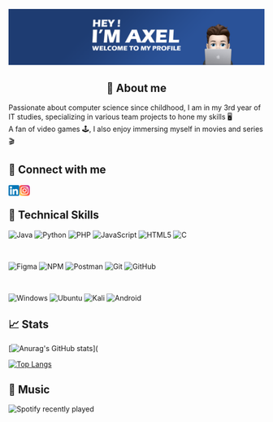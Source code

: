 <p align="center">
  <a href="images/banner.png" target="_blank" rel="noreferrer"><img src="images/banner.png" alt="my banner"></a>
</p>

<h2 align="center">
👤 About me
</h2>

Passionate about computer science since childhood, I am in my 3rd year of IT studies, specializing in various team projects to hone my skills 🖥️
<br>
A fan of video games 🕹️, I also enjoy immersing myself in movies and series 🎬

## 🤝 Connect with me

<a href="https://www.linkedin.com/in/axel-frache"><img align="left" src="images/linkedin.png" alt="Yu Shi | LinkedIn" width="21px"/></a>
<a href="https://instagram.com/axelfrch"><img align="left" src="images/instagram.png" alt="Yu Shi | Instagram" width="21px"/></a>
</br>

## 💼 Technical Skills

![Java](https://img.shields.io/badge/java-%23ED8B00.svg?style=for-the-badge&logo=openjdk&logoColor=white)
![Python](https://img.shields.io/badge/python-3670A0?style=for-the-badge&logo=python&logoColor=ffdd54)
![PHP](https://img.shields.io/badge/php-%23777BB4.svg?style=for-the-badge&logo=php&logoColor=white)
![JavaScript](https://img.shields.io/badge/javascript-%23323330.svg?style=for-the-badge&logo=javascript&logoColor=%23F7DF1E)
![HTML5](https://img.shields.io/badge/html5-%23E34F26.svg?style=for-the-badge&logo=html5&logoColor=white)
![C](https://img.shields.io/badge/c-%2300599C.svg?style=for-the-badge&logo=c&logoColor=white)

<br>

![Figma](https://img.shields.io/badge/figma-%23F24E1E.svg?style=for-the-badge&logo=figma&logoColor=white)
![NPM](https://img.shields.io/badge/NPM-%23000000.svg?style=for-the-badge&logo=npm&logoColor=white)
![Postman](https://img.shields.io/badge/Postman-FF6C37?style=for-the-badge&logo=postman&logoColor=white)
![Git](https://img.shields.io/badge/git-%23F05033.svg?style=for-the-badge&logo=git&logoColor=white)
![GitHub](https://img.shields.io/badge/github-%23121011.svg?style=for-the-badge&logo=github&logoColor=white)

<br>

![Windows](https://img.shields.io/badge/Windows-0078D6?style=for-the-badge&logo=windows&logoColor=white)
![Ubuntu](https://img.shields.io/badge/Ubuntu-E95420?style=for-the-badge&logo=ubuntu&logoColor=white)
![Kali](https://img.shields.io/badge/Kali-268BEE?style=for-the-badge&logo=kalilinux&logoColor=white)
![Android](https://img.shields.io/badge/Android-3DDC84?style=for-the-badge&logo=android&logoColor=white)

## 📈 Stats

[![Anurag's GitHub stats](https://github-readme-stats.vercel.app/api?username=axelfrache&theme=onedark)](

[![Top Langs](https://github-readme-stats-git-masterrstaa-rickstaa.vercel.app/api/top-langs/?username=axelfrache&theme=onedark)](https://github.com/anuraghazra/github-readme-stats)

## 🎵 Music

![Spotify recently played](https://spotify-recently-played-readme.vercel.app/api?user=21gkotrpjlxzbrv3k37z2y3ni&count=1)
<!---
![Anurag's GitHub stats](https://github-readme-stats.vercel.app/api?username=axelfrache&show_icons=true&theme=transparent)
-->
